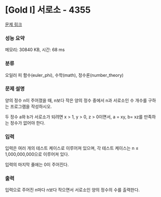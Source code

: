 # [Gold I] 서로소 - 4355 

[문제 링크](https://www.acmicpc.net/problem/4355) 

### 성능 요약

메모리: 30840 KB, 시간: 68 ms

### 분류

오일러 피 함수(euler_phi), 수학(math), 정수론(number_theory)

### 문제 설명

<p>양의 정수 n이 주어졌을 때, n보다 작은 양의 정수 중에서 n과 서로소인 수 개수를 구하는 프로그램을 작성하시오.</p>

<p>두 정수 a와 b가 서로소가 되려면 x > 1, y > 0, z > 0이면서, a = xy, b= xz를 만족하는 정수가 없어야 한다.</p>

### 입력 

 <p>입력은 여러 개의 테스트 케이스로 이루어져 있으며, 각 테스트 케이스는 n ≤ 1,000,000,000으로 이루어져 있다.</p>

<p>입력의 마지막 줄에는 0이 주어진다.</p>

### 출력 

 <p>입력으로 주어진 n마다 n보다 작으면서 서로소인 양의 정수의 수를 출력한다.</p>

